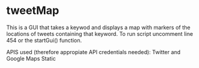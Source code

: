 # tweetMap
This is a GUI that takes a keywod and displays a map with markers of the locations of tweets containing that keyword.
To run script uncomment line 454 or the startGui() function.

APIS used (therefore appropiate API credentials needed):
Twitter and
Google Maps Static
